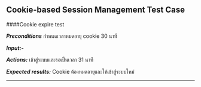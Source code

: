 ## Cookie-based Session Management Test Case

####Cookie expire test

***Preconditions***
กำหนดเวลาหมดอายุ cookie 30 นาที

***Input:-***

***Actions:***
เข้าสู่ระบบและรอเป็นเวลา 31 นาที

***Expected results:***
Cookie ต้องหมดอายุและให้เข้าสู่ระบบใหม่

---
